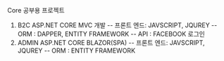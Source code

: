 Core 공부용 프로젝트
1. B2C ASP.NET CORE MVC 개발
  -- 프론트 엔드: JAVSCRIPT, JQUREY
  -- ORM : DAPPER, ENTITY FRAMEWORK
  -- API : FACEBOOK 로그인
2. ADMIN ASP.NET CORE BLAZOR(SPA)
  -- 프론트 엔드: JAVSCRIPT, JQUREY
  -- ORM : ENTITY FRAMEWORK
